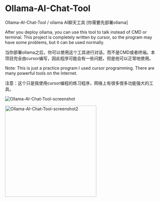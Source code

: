 # Ollama-AI-Chat-Tool

Ollama-AI-Chat-Tool / ollama AI聊天工具
[你需要先部署ollama]

After you deploy ollama, you can use this tool to talk instead of CMD or terminal. This project is completely written by cursor, so the program may have some problems, but it can be used normally.

当你部署ollama之后，你可以使用这个工具进行对话，而不是CMD或者终端。本项目完全由cursor编写，因此程序可能会有一些问题，但是他可以正常地使用。

Note: This is just a practice program I used cursor programming. There are many powerful tools on the Internet.

注意：这个只是我使用cursor编程的练习程序，网络上有很多很多功能强大的工具。

![Ollama-AI-Chat-Tool-screenshot](https://github.com/user-attachments/assets/932d5036-c633-4310-bed3-85dcec2505c0)

<img width="302" alt="Ollama-AI-Chat-Tool-screenshot2" src="https://github.com/user-attachments/assets/1c1b7c1a-bf0a-490c-a7ce-bfc89a04c769" />
